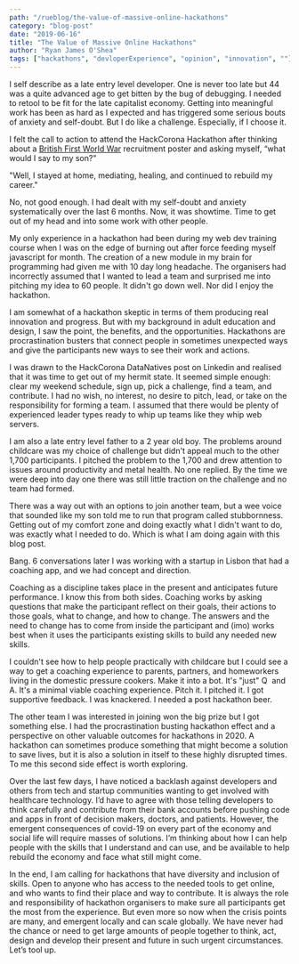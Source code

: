 ```yaml
---
path: "/rueblog/the-value-of-massive-online-hackathons"
category: "blog-post"
date: "2019-06-16"
title: "The Value of Massive Online Hackathons"
author: "Ryan James O'Shea"
tags: ["hackathons", "devloperExperience", "opinion", "innovation", ""]
---
```


I self describe as a late entry level developer. One is never too late but 44 was a quite advanced age to get bitten by the bug of debugging. I needed to retool to be fit for the late capitalist economy. Getting into meaningful work has been as hard as I expected and has triggered some serious bouts of anxiety and self-doubt. But I do like a challenge. Especially, if I choose it.

I felt the call to action to attend the HackCorona Hackathon after thinking about a [British First World War](https://en.wikipedia.org/wiki/Daddy,_what_did_you_do_in_the_Great_War%3F) recruitment poster and asking myself, “what would I say to my son?"

"Well, I stayed at home, mediating, healing, and continued to rebuild my career."

No, not good enough. I had dealt with my self-doubt and anxiety systematically over the last 6 months. Now, it was showtime. Time to get out of my head and into some work with other people.

My only experience in a hackathon had been during my web dev training course when I was on the edge of burning out after force feeding myself javascript for month. The creation of a new module in my brain for programming had given me with 10 day long headache. The organisers had incorrectly assumed that I wanted to lead a team and surprised me into pitching my idea to 60 people. It didn't go down well. Nor did I enjoy the hackathon.

I am somewhat of a hackathon skeptic in terms of them producing real innovation and progress. But with my background in adult education and design, I saw the point, the benefits, and the opportunities. Hackathons are procrastination busters that connect people in sometimes unexpected ways and give the participants new ways to see their work and actions.

I was drawn to the HackCorona DataNatives post on Linkedin and realised that it was time to get out of my hermit state. It seemed simple enough: clear my weekend schedule, sign up, pick a challenge, find a team, and contribute. I had no wish, no interest, no desire to pitch, lead, or take on the responsibility for forming a team. I assumed that there would be plenty of experienced leader types ready to whip up teams like they whip web servers.

I am also a late entry level father to a 2 year old boy. The problems around childcare was my choice of challenge but didn't appeal much to the other 1,700 participants. I pitched the problem to the 1,700 and drew attention to issues around productivity and metal health. No one replied. By the time we were deep into day one there was still little traction on the challenge and no team had formed.

There was a way out with an options to join another team, but a wee voice that sounded like my son told me to run that program called stubbornness. Getting out of my comfort zone and doing exactly what I didn't want to do, was exactly what I needed to do. Which is what I am doing again with this blog post.

Bang. 6 conversations later I was working with a startup in Lisbon that had a coaching app, and we had concept and direction.

Coaching as a discipline takes place in the present and anticipates future performance. I know this from both sides. Coaching works by asking questions that make the participant reflect on their goals, their actions to those goals, what to change, and how to change. The answers and the need to change has to come from inside the participant and (imo) works best when it uses the participants existing skills to build any needed new skills.

I couldn't see how to help people practically with childcare but I could see a way to get a coaching experience to parents, partners, and homeworkers living in the domestic pressure cookers. Make it into a bot. It's "just" Q  and A. It's a minimal viable coaching experience. Pitch it. I pitched it. I got supportive feedback. I was knackered. I needed a post hackathon beer.

The other team I was interested in joining won the big prize but I got something else. I had the procrastination busting hackathon effect and a perspective on other valuable outcomes for hackathons in 2020. A hackathon can sometimes produce something that might become a solution to save lives, but it is also a solution in itself to these highly disrupted times. To me this second side effect is worth exploring.

Over the last few days, I have noticed a backlash against developers and others from tech and startup communities wanting to get involved with healthcare technology. I’d have to agree with those telling developers to think carefully and contribute from their bank accounts before pushing code and apps in front of decision makers, doctors, and patients. However, the emergent consequences of covid-19 on every part of the economy and social life will require masses of solutions. I’m thinking about how I can help people with the skills that I understand and can use, and be available to help rebuild the economy and face what still might come.

In the end, I am calling for hackathons that have diversity and inclusion of skills. Open to anyone who has access to the needed tools to get online, and who wants to find their place and way to contribute. It is always the role and responsibility of hackathon organisers to make sure all participants get the most from the experience. But even more so now when the crisis points are many, and emergent locally and can scale globally. We have never had the chance or need to get large amounts of people together to think, act, design and develop their present and future in such urgent circumstances. Let’s tool up.
